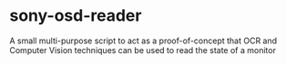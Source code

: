 # sony-osd-reader
A small multi-purpose script to act as a proof-of-concept that OCR and Computer Vision techniques can be used to read the state of a monitor
